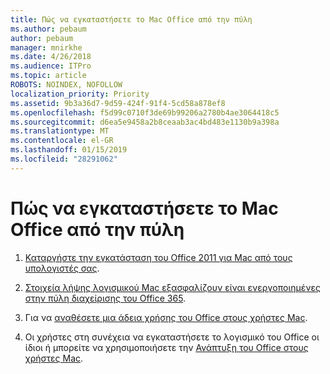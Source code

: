 ```yaml
---
title: Πώς να εγκαταστήσετε το Mac Office από την πύλη
ms.author: pebaum
author: pebaum
manager: mnirkhe
ms.date: 4/26/2018
ms.audience: ITPro
ms.topic: article
ROBOTS: NOINDEX, NOFOLLOW
localization_priority: Priority
ms.assetid: 9b3a36d7-9d59-424f-91f4-5cd58a878ef8
ms.openlocfilehash: f5d99c0710f3de69b99206a2780b4ae3064418c5
ms.sourcegitcommit: d6ea5e9458a2b8ceaab3ac4bd483e1130b9a398a
ms.translationtype: MT
ms.contentlocale: el-GR
ms.lasthandoff: 01/15/2019
ms.locfileid: "28291062"
---
```

# <a name="how-to-install-mac-office-from-the-portal"></a>Πώς να εγκαταστήσετε το Mac Office από την πύλη

1. [Καταργήστε την εγκατάσταση του Office 2011 για Mac από τους υπολογιστές σας](https://support.office.com/article/4bfcd230-0ea1-4656-bf30-dbfa44d358fa).
    
2. [Στοιχεία λήψης λογισμικού Mac εξασφαλίζουν είναι ενεργοποιημένες στην πύλη διαχείρισης του Office 365](https://support.office.com/article/c13051e6-f75c-4737-bc0d-7685dcedf360).
    
3. Για να [αναθέσετε μια άδεια χρήσης του Office στους χρήστες Mac](https://support.office.com/article/997596B5-4173-4627-B915-36ABAC6786DC).
    
4. Οι χρήστες στη συνέχεια να εγκαταστήσετε το λογισμικό του Office οι ίδιοι ή μπορείτε να χρησιμοποιήσετε την [Ανάπτυξη του Office στους χρήστες Mac](https://docs.microsoft.com/en-us/DeployOffice/mac/deployment-guide-for-office-for-mac).
    

